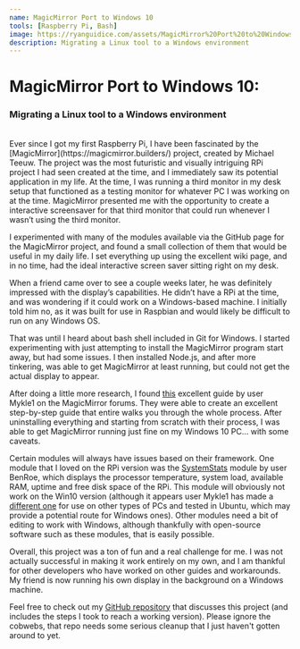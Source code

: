 ```yaml
---
name: MagicMirror Port to Windows 10
tools: [Raspberry Pi, Bash]
image: https://ryanguidice.com/assets/MagicMirror%20Port%20to%20Windows%2010.JPG
description: Migrating a Linux tool to a Windows environment
---
```

# MagicMirror Port to Windows 10:
### Migrating a Linux tool to a Windows environment
<br>
Ever since I got my first Raspberry Pi, I have been fascinated by the [MagicMirror](https://magicmirror.builders/) project, created by Michael Teeuw. The project was the most futuristic and visually intriguing RPi project I had seen created at the time, and I immediately saw its potential application in my life. At the time, I was running a third monitor in my desk setup that functioned as a testing monitor for whatever PC I was working on at the time. MagicMirror presented me with the opportunity to create a interactive screensaver for that third monitor that could run whenever I wasn’t using the third monitor.

I experimented with many of the modules available via the GitHub page for the MagicMirror project, and found a small collection of them that would be useful in my daily life. I set everything up using the excellent wiki page, and in no time, had the ideal interactive screen saver sitting right on my desk.

When a friend came over to see a couple weeks later, he was definitely impressed with the display’s capabilities. He didn’t have a RPi at the time, and was wondering if it could work on a Windows-based machine. I initially told him no, as it was built for use in Raspbian and would likely be difficult to run on any Windows OS.

That was until I heard about bash shell included in Git for Windows. I started experimenting with just attempting to install the MagicMirror program start away, but had some issues. I then installed Node.js, and after more tinkering, was able to get MagicMirror at least running, but could not get the actual display to appear.

After doing a little more research, I found [this](https://forum.magicmirror.builders/topic/4089/complete-walkthrough-install-magicmirror-on-a-pc-windows-7-10) excellent guide by user Mykle1 on the MagicMirror forums. They were able to create an excellent step-by-step guide that entire walks you through the whole process. After uninstalling everything and starting from scratch with their process, I was able to get MagicMirror running just fine on my Windows 10 PC… with some caveats.

Certain modules will always have issues based on their framework. One module that I loved on the RPi version was the [SystemStats](https://github.com/BenRoe/MMM-SystemStats) module by user BenRoe, which displays the processor temperature, system load, available RAM, uptime and free disk space of the RPi. This module will obviously not work on the Win10 version (although it appears user Mykle1 has made a [different one](https://github.com/mykle1/MMM-PC-Stats) for use on other types of PCs and tested in Ubuntu, which may provide a potential route for Windows ones). Other modules need a bit of editing to work with Windows, although thankfully with open-source software such as these modules, that is easily possible.

Overall, this project was a ton of fun and a real challenge for me. I was not actually successful in making it work entirely on my own, and I am thankful for other developers who have worked on other guides and workarounds. My friend is now running his own display in the background on a Windows machine.

Feel free to check out my [GitHub repository](https://github.com/rguidice/MagicMirror-Win10V2) that discusses this project (and includes the steps I took to reach a working version). Please ignore the cobwebs, that repo needs some serious cleanup that I just haven't gotten around to yet.
